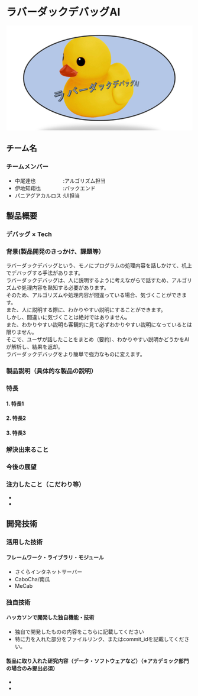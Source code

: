 # ラバーダックデバッグAI

<img src="duck.png">

## チーム名
### チームメンバー
- 中尾達也　　　　　 :アルゴリズム担当
- 伊地知翔也　　　　 :バックエンド
- パニアグアカルロス :UI担当

## 製品概要
### デバッグ × Tech
### 背景(製品開発のきっかけ、課題等）
ラバーダックデバッグという、モノにプログラムの処理内容を話しかけて、机上でデバッグする手法があります。  
ラバーダックデバッグは、人に説明するように考えながらで話すため、アルゴリズムや処理内容を熟知する必要があります。  
そのため、アルゴリズムや処理内容が間違っている場合、気づくことができます。  
また、人に説明する際に、わかりやすい説明にすることができます。  
しかし、間違いに気づくことは絶対ではありません。  
また、わかりやすい説明も客観的に見て必ずわかりやすい説明になっているとは限りません。  
そこで、ユーザが話したことをまとめ（要約）、わかりやすい説明かどうかをAIが解析し、結果を返却。  
ラバーダックデバッグをより簡単で強力なものに変えます。
### 製品説明（具体的な製品の説明）

### 特長
#### 1. 特長1
#### 2. 特長2
#### 3. 特長3

### 解決出来ること
### 今後の展望
### 注力したこと（こだわり等）
* 
* 

## 開発技術
### 活用した技術
#### フレームワーク・ライブラリ・モジュール
- さくらインタネットサーバー
- CaboCha/南瓜
- MeCab

### 独自技術
#### ハッカソンで開発した独自機能・技術
* 独自で開発したものの内容をこちらに記載してください
* 特に力を入れた部分をファイルリンク、またはcommit_idを記載してください。

#### 製品に取り入れた研究内容（データ・ソフトウェアなど）（※アカデミック部門の場合のみ提出必須）
* 
* 
